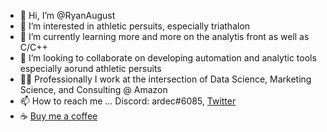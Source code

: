 - 👋 Hi, I’m @RyanAugust 
- 👀 I’m interested in athletic persuits, especially triathalon
- 🌱 I’m currently learning more and more on the analytis front as well as C/C++
- 💞️ I’m looking to collaborate on developing automation and analytic tools especially aorund athletic persuits
- 👨‍💻 Professionally I work at the intersection of Data Science, Marketing Science, and Consulting @ Amazon
- 📫 How to reach me ... Discord: ardec#6085, [Twitter](https://twitter.com/RyanAugust_)
- ☕ [Buy me a coffee](https://www.buymeacoffee.com/ryanduecker)

<!---
RyanAugust/RyanAugust is a ✨ special ✨ repository because its `README.md` (this file) appears on your GitHub profile.
You can click the Preview link to take a look at your changes.
--->
